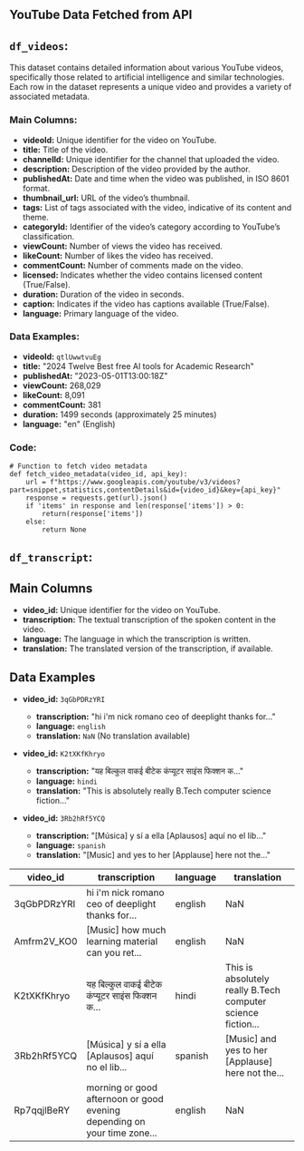 ## YouTube Data Fetched from API

## `df_videos`:
This dataset contains detailed information about various YouTube videos, specifically those related to artificial intelligence and similar technologies. Each row in the dataset represents a unique video and provides a variety of associated metadata.

### Main Columns:

- **videoId:** Unique identifier for the video on YouTube.
- **title:** Title of the video.
- **channelId:** Unique identifier for the channel that uploaded the video.
- **description:** Description of the video provided by the author.
- **publishedAt:** Date and time when the video was published, in ISO 8601 format.
- **thumbnail_url:** URL of the video’s thumbnail.
- **tags:** List of tags associated with the video, indicative of its content and theme.
- **categoryId:** Identifier of the video’s category according to YouTube’s classification.
- **viewCount:** Number of views the video has received.
- **likeCount:** Number of likes the video has received.
- **commentCount:** Number of comments made on the video.
- **licensed:** Indicates whether the video contains licensed content (True/False).
- **duration:** Duration of the video in seconds.
- **caption:** Indicates if the video has captions available (True/False).
- **language:** Primary language of the video.

### Data Examples:

- **videoId:** `qtlUwwtvuEg`
- **title:** "2024 Twelve Best free AI tools for Academic Research"
- **publishedAt:** "2023-05-01T13:00:18Z"
- **viewCount:** 268,029
- **likeCount:** 8,091
- **commentCount:** 381
- **duration:** 1499 seconds (approximately 25 minutes)
- **language:** "en" (English)

### Code:

```
# Function to fetch video metadata
def fetch_video_metadata(video_id, api_key):
    url = f"https://www.googleapis.com/youtube/v3/videos?part=snippet,statistics,contentDetails&id={video_id}&key={api_key}"
    response = requests.get(url).json()
    if 'items' in response and len(response['items']) > 0:
        return(response['items'])
    else:
        return None
```

## `df_transcript`:

## Main Columns

- **video_id:** Unique identifier for the video on YouTube.
- **transcription:** The textual transcription of the spoken content in the video.
- **language:** The language in which the transcription is written.
- **translation:** The translated version of the transcription, if available.

## Data Examples

- **video_id:** `3qGbPDRzYRI`

  - **transcription:** "hi i'm nick romano ceo of deeplight thanks for..."
  - **language:** `english`
  - **translation:** `NaN` (No translation available)

- **video_id:** `K2tXKfKhryo`

  - **transcription:** "यह बिल्कुल वाकई बीटेक कंप्यूटर साइंस फिक्शन क..."
  - **language:** `hindi`
  - **translation:** "This is absolutely really B.Tech computer science fiction..."

- **video_id:** `3Rb2hRf5YCQ`

  - **transcription:** "[Música] y sí a ella [Aplausos] aquí no el lib..."
  - **language:** `spanish`
  - **translation:** "[Music] and yes to her [Applause] here not the..."


| video_id   | transcription                                                           | language | translation                                                    |
|------------|-------------------------------------------------------------------------|----------|----------------------------------------------------------------|
| 3qGbPDRzYRI| hi i'm nick romano ceo of deeplight thanks for...                        | english  | NaN                                                            |
| Amfrm2V_KO0| [Music] how much learning material can you ret...                        | english  | NaN                                                            |
| K2tXKfKhryo| यह बिल्कुल वाकई बीटेक कंप्यूटर साइंस फिक्शन क...                         | hindi    | This is absolutely really B.Tech computer science fiction...    |
| 3Rb2hRf5YCQ| [Música] y sí a ella [Aplausos] aquí no el lib...                        | spanish  | [Music] and yes to her [Applause] here not the...               |
| Rp7qqjlBeRY| morning or good afternoon or good evening depending on your time zone... | english  | NaN                                                            |

